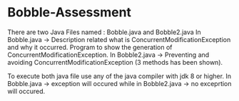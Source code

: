 # Bobble-Assessment
There are two Java Files named : Bobble.java and Bobble2.java
In Bobble.java -> Description related what is ConcurrentModificationException and why it occurred. Program to show the generation of ConcurrentModificationException.
In Bobble2.java -> Preventing and avoiding ConcurrentModificationException (3 methods has been shown).

To execute both java file use any of the java compiler with jdk 8 or higher.
In Bobble.java -> exception will occured while in Bobble2.java -> no exceprtion will occured.

